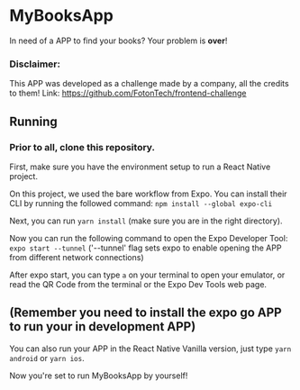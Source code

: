 # MyBooksApp

In need of a APP to find your books? Your problem is **over**!

### Disclaimer:

This APP was developed as a challenge made by a company, all the credits to them! Link: https://github.com/FotonTech/frontend-challenge

## Running

### Prior to all, clone this repository.

First, make sure you have the environment setup to run a React Native project.

On this project, we used the bare workflow from Expo. You can install their CLI by running the followed command: `npm install --global expo-cli`

Next, you can run `yarn install` (make sure you are in the right directory).

Now you can run the following command to open the Expo Developer Tool: ` expo start --tunnel` ('--tunnel' flag sets expo to enable opening the APP from different network connections)

After expo start, you can type `a` on your terminal to open your emulator, or read the QR Code from the terminal or the Expo Dev Tools web page.

## (Remember you need to install the expo go APP to run your in development APP)

You can also run your APP in the React Native Vanilla version, just type `yarn android` or `yarn ios`.

Now you're set to run MyBooksApp by yourself!

